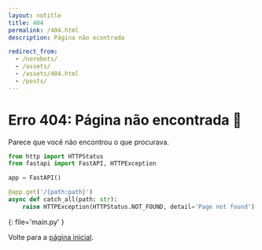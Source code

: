 ```yaml
---
layout: notitle
title: 404
permalink: /404.html
description: Página não econtrada

redirect_from:
  - /norobots/
  - /assets/
  - /assets/404.html
  - /posts/
---
```


# Erro 404: Página não encontrada 🥲

Parece que você não encontrou o que procurava.

```python
from http import HTTPStatus
from fastapi import FastAPI, HTTPException

app = FastAPI()

@app.get('/{path:path}')
async def catch_all(path: str):
    raise HTTPException(HTTPStatus.NOT_FOUND, detail='Page not found')
```
{: file='main.py' }

Volte para a [página inicial](/).
